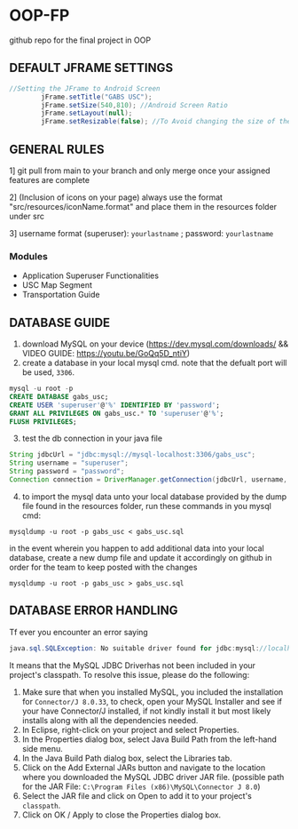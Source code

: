 # OOP-FP
github repo for the final project in OOP

## DEFAULT JFRAME SETTINGS
```java
//Setting the JFrame to Android Screen
		jFrame.setTitle("GABS USC");
		jFrame.setSize(540,810); //Android Screen Ratio
		jFrame.setLayout(null);
		jFrame.setResizable(false); //To Avoid changing the size of the screen
```
## GENERAL RULES
1] git pull from main to your branch and only merge once your assigned features are complete

2] (Inclusion of icons on your page) always use the format "src/resources/iconName.format" and place them in the resources folder under src

3] username format (superuser): `yourlastname` ; password: `yourlastname`

### Modules
- Application Superuser Functionalities
- USC Map Segment
- Transportation Guide

## DATABASE GUIDE
1. download MySQL on your device (https://dev.mysql.com/downloads/ && VIDEO GUIDE: https://youtu.be/GoQq5D_ntiY)
2. create a database in your local mysql cmd. note that the defualt port will be used, `3306`.
```sql
mysql -u root -p
CREATE DATABASE gabs_usc;
CREATE USER 'superuser'@'%' IDENTIFIED BY 'password';
GRANT ALL PRIVILEGES ON gabs_usc.* TO 'superuser'@'%';
FLUSH PRIVILEGES;
```

3. test the db connection in your java file
```java
String jdbcUrl = "jdbc:mysql://mysql-localhost:3306/gabs_usc";
String username = "superuser";
String password = "password";
Connection connection = DriverManager.getConnection(jdbcUrl, username, password);
```
4. to import the mysql data unto your local database provided by the dump file found in the resources folder, run these commands in you mysql cmd:
```mysql
mysqldump -u root -p gabs_usc < gabs_usc.sql
```

in the event wherein you happen to add additional data into your local database, create a new dump file and update it accordingly on github in order for the team to keep posted with the changes
```mysql
mysqldump -u root -p gabs_usc > gabs_usc.sql
```
## DATABASE ERROR HANDLING
Tf ever you encounter an error saying
```java
java.sql.SQLException: No suitable driver found for jdbc:mysql://localhost:3306/gabs_usc
```
It means that the MySQL JDBC Driverhas not been included in your project's classpath. To resolve this issue, please do the following:
1. Make sure that when you installed MySQL, you included the installation for `Connector/J 8.0.33`, to check, open your MySQL Installer and see if your have Connector/J installed, if not kindly install it but most likely installs along with all the dependencies needed.
2. In Eclipse, right-click on your project and select Properties.
3. In the Properties dialog box, select Java Build Path from the left-hand side menu.
4. In the Java Build Path dialog box, select the Libraries tab.
5. Click on the Add External JARs button and navigate to the location where you downloaded the MySQL JDBC driver JAR file. (possible path for the JAR File: `C:\Program Files (x86)\MySQL\Connector J 8.0`)
6. Select the JAR file and click on Open to add it to your project's `classpath`.
7. Click on OK / Apply to close the Properties dialog box.
